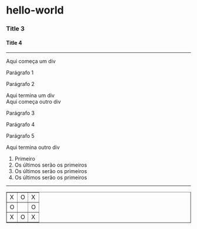 # hello-world

<h3>Title 3</h3>
<h4>Title 4</h4>
<hr>
<div>
Aqui começa um div
<p>Parágrafo 1</p><p>Parágrafo 2</p>
Aqui termina um div
</div>
<div>Aqui começa outro div
<p>Parágrafo 3</p><p>Parágrafo 4</p><p>Parágrafo 5</p>
Aqui termina outro div</div>

<ol>
<li>Primeiro</li>
<li>Os últimos serão os primeiros</li>
<li>Os últimos serão os primeiros</li>
<li>Os últimos serão os primeiros</li>
</ol>
<hr>
<table border=1>
<tr><td>X</td><td>O</td><td>X</td></tr>
<tr><td>O</td><td></td><td>O</td></tr>
<tr><td>X</td><td>O</td><td>X</td></tr>
</table>
